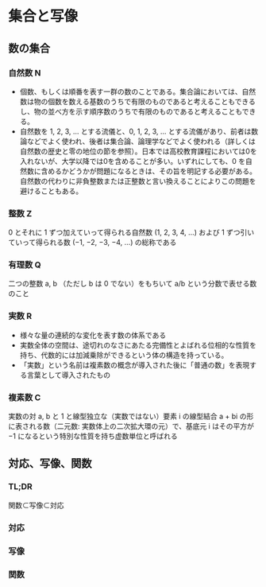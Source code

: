 # 集合と写像
## 数の集合
### 自然数 **N**
- 個数、もしくは順番を表す一群の数のことである。集合論においては、自然数は物の個数を数える基数のうちで有限のものであると考えることもできるし、物の並べ方を示す順序数のうちで有限のものであると考えることもできる。
- 自然数を 1, 2, 3, … とする流儀と、0, 1, 2, 3, … とする流儀があり、前者は数論などでよく使われ、後者は集合論、論理学などでよく使われる（詳しくは自然数の歴史と零の地位の節を参照）。日本では高校教育課程においては0を入れないが、大学以降では0を含めることが多い。いずれにしても、0 を自然数に含めるかどうかが問題になるときは、その旨を明記する必要がある。自然数の代わりに非負整数または正整数と言い換えることによりこの問題を避けることもある。

### 整数 **Z**
0 とそれに 1 ずつ加えていって得られる自然数 (1, 2, 3, 4, …) および 1 ずつ引いていって得られる数 (−1, −2, −3, −4, …) の総称である

### 有理数 **Q**
二つの整数 a, b （ただし b は 0 でない）をもちいて a/b という分数で表せる数のこと

### 実数 **R**
- 様々な量の連続的な変化を表す数の体系である
- 実数全体の空間は、途切れのなさにあたる完備性とよばれる位相的な性質を持ち、代数的には加減乗除ができるという体の構造を持っている。
- 「実数」という名前は複素数の概念が導入された後に「普通の数」を表現する言葉として導入されたもの

### 複素数 **C**
実数の対 a, b と 1 と線型独立な（実数ではない）要素 i の線型結合 a + bi の形に表される数（二元数: 実数体上の二次拡大環の元）で、基底元 i はその平方が −1 になるという特別な性質を持ち虚数単位と呼ばれる

## 対応、写像、関数
### TL;DR
関数⊂写像⊂対応

### 対応

### 写像

### 関数
